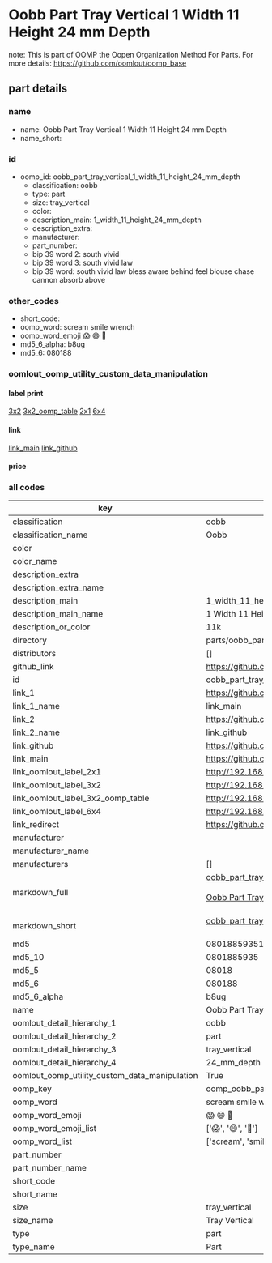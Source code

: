 # Oobb Part Tray Vertical 1 Width 11 Height 24 mm Depth  

note: This is part of OOMP the Oopen Organization Method For Parts. For more details: https://github.com/oomlout/oomp_base

##  part details
  







### name
* name: Oobb Part Tray Vertical 1 Width 11 Height 24 mm Depth
* name_short: 
### id
* oomp_id: oobb_part_tray_vertical_1_width_11_height_24_mm_depth
  * classification: oobb
  * type: part
  * size: tray_vertical
  * color: 
  * description_main: 1_width_11_height_24_mm_depth
  * description_extra: 
  * manufacturer: 
  * part_number: 
  * bip 39 word 2: south vivid
  * bip 39 word 3: south vivid law
  * bip 39 word: south vivid law bless aware behind feel blouse chase cannon absorb above

### other_codes
* short_code: 
* oomp_word: scream smile wrench
* oomp_word_emoji :scream: :smile: :wrench:
* md5_6_alpha: b8ug
* md5_6: 080188






### oomlout_oomp_utility_custom_data_manipulation
#### label print
[3x2](http://192.168.1.245:1112/?label=oomp%20b8ug)
[3x2_oomp_table](http://192.168.1.108:1112/?label=oomp%20b8ug)
[2x1](http://192.168.1.242:1112/?label=oomp%20b8ug)
[6x4](http://192.168.1.55:1112/?label=oomp%20b8ug)    

#### link

[link_main](https://github.com/oomlout/oomlout_oomp_version_1_messy/tree/main/parts/oobb_part_tray_vertical_1_width_11_height_24_mm_depth) [link_github](https://github.com/oomlout/oomlout_oomp_version_1_messy/tree/main/parts/oobb_part_tray_vertical_1_width_11_height_24_mm_depth)                             

#### price







### all codes 
| key | value |  
| --- | --- |  
| classification | oobb |  
| classification_name | Oobb |  
| color |  |  
| color_name |  |  
| description_extra |  |  
| description_extra_name |  |  
| description_main | 1_width_11_height_24_mm_depth |  
| description_main_name | 1 Width 11 Height 24 mm Depth |  
| description_or_color | 11k |  
| directory | parts/oobb_part_tray_vertical_1_width_11_height_24_mm_depth |  
| distributors | [] |  
| github_link | https://github.com/oomlout/oomlout_oomp_part_src/tree/main/parts/oobb_part_tray_vertical_1_width_11_height_24_mm_depth |  
| id | oobb_part_tray_vertical_1_width_11_height_24_mm_depth |  
| link_1 | https://github.com/oomlout/oomlout_oomp_version_1_messy/tree/main/parts/oobb_part_tray_vertical_1_width_11_height_24_mm_depth |  
| link_1_name | link_main |  
| link_2 | https://github.com/oomlout/oomlout_oomp_version_1_messy/tree/main/parts/oobb_part_tray_vertical_1_width_11_height_24_mm_depth |  
| link_2_name | link_github |  
| link_github | https://github.com/oomlout/oomlout_oomp_version_1_messy/tree/main/parts/oobb_part_tray_vertical_1_width_11_height_24_mm_depth |  
| link_main | https://github.com/oomlout/oomlout_oomp_version_1_messy/tree/main/parts/oobb_part_tray_vertical_1_width_11_height_24_mm_depth |  
| link_oomlout_label_2x1 | http://192.168.1.242:1112/?label=oomp%20b8ug |  
| link_oomlout_label_3x2 | http://192.168.1.245:1112/?label=oomp%20b8ug |  
| link_oomlout_label_3x2_oomp_table | http://192.168.1.108:1112/?label=oomp%20b8ug |  
| link_oomlout_label_6x4 | http://192.168.1.55:1112/?label=oomp%20b8ug |  
| link_redirect | https://github.com/oomlout/oomlout_oomp_version_1_messy/tree/main/parts/oobb_part_tray_vertical_1_width_11_height_24_mm_depth |  
| manufacturer |  |  
| manufacturer_name |  |  
| manufacturers | [] |  
| markdown_full | [oobb_part_tray_vertical_1_width_11_height_24_mm_depth](none)<br>[](none)<br>[Oobb Part Tray Vertical 1 Width 11 Height 24 Mm Depth](none)<br><br> |  
| markdown_short | [oobb_part_tray_vertical_1_width_11_height_24_mm_depth](none)<br><br> |  
| md5 | 0801885935182a985208217afbfd4e81 |  
| md5_10 | 0801885935 |  
| md5_5 | 08018 |  
| md5_6 | 080188 |  
| md5_6_alpha | b8ug |  
| name | Oobb Part Tray Vertical 1 Width 11 Height 24 mm Depth |  
| oomlout_detail_hierarchy_1 | oobb |  
| oomlout_detail_hierarchy_2 | part |  
| oomlout_detail_hierarchy_3 | tray_vertical |  
| oomlout_detail_hierarchy_4 | 24_mm_depth |  
| oomlout_oomp_utility_custom_data_manipulation | True |  
| oomp_key | oomp_oobb_part_tray_vertical_1_width_11_height_24_mm_depth |  
| oomp_word | scream smile wrench |  
| oomp_word_emoji | :scream: :smile: :wrench: |  
| oomp_word_emoji_list | [':scream:', ':smile:', ':wrench:'] |  
| oomp_word_list | ['scream', 'smile', 'wrench'] |  
| part_number |  |  
| part_number_name |  |  
| short_code |  |  
| short_name |  |  
| size | tray_vertical |  
| size_name | Tray Vertical |  
| type | part |  
| type_name | Part |  
